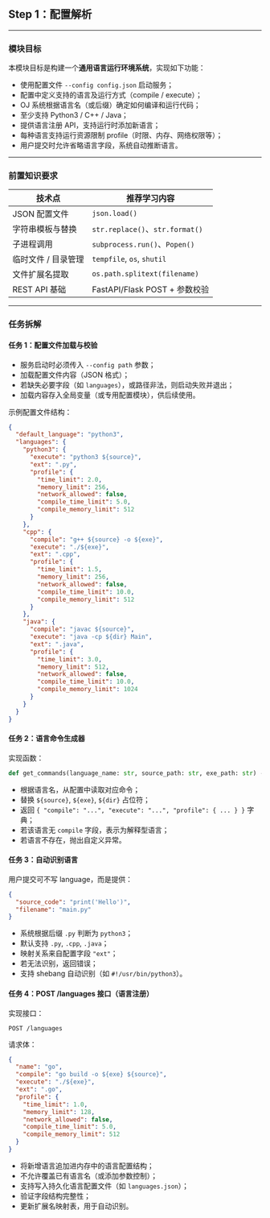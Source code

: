 ## Step 1：配置解析

---

### 模块目标

本模块目标是构建一个**通用语言运行环境系统**，实现如下功能：

* 使用配置文件 `--config config.json` 启动服务；
* 配置中定义支持的语言及运行方式（compile / execute）；
* OJ 系统根据语言名（或后缀）确定如何编译和运行代码；
* 至少支持 Python3 / C++ / Java；
* 提供语言注册 API，支持运行时添加新语言；
* 每种语言支持运行资源限制 profile（时限、内存、网络权限等）；
* 用户提交时允许省略语言字段，系统自动推断语言。

---

### 前置知识要求

| 技术点         | 推荐学习内容                         |
| ----------- | ------------------------------ |
| JSON 配置文件   | `json.load()`                  |
| 字符串模板与替换    | `str.replace()`、`str.format()` |
| 子进程调用       | `subprocess.run()`、`Popen()`   |
| 临时文件 / 目录管理 | `tempfile`, `os`, `shutil`     |
| 文件扩展名提取     | `os.path.splitext(filename)`   |
| REST API 基础 | FastAPI/Flask POST + 参数校验      |

---

### 任务拆解

#### 任务 1：配置文件加载与校验

* 服务启动时必须传入 `--config path` 参数；
* 加载配置文件内容（JSON 格式）；
* 若缺失必要字段（如 `languages`），或路径非法，则启动失败并退出；
* 加载内容存入全局变量（或专用配置模块），供后续使用。

示例配置文件结构：

```json
{
  "default_language": "python3",
  "languages": {
    "python3": {
      "execute": "python3 ${source}",
      "ext": ".py",
      "profile": {
        "time_limit": 2.0,
        "memory_limit": 256,
        "network_allowed": false,
        "compile_time_limit": 5.0,
        "compile_memory_limit": 512
      }
    },
    "cpp": {
      "compile": "g++ ${source} -o ${exe}",
      "execute": "./${exe}",
      "ext": ".cpp",
      "profile": {
        "time_limit": 1.5,
        "memory_limit": 256,
        "network_allowed": false,
        "compile_time_limit": 10.0,
        "compile_memory_limit": 512
      }
    },
    "java": {
      "compile": "javac ${source}",
      "execute": "java -cp ${dir} Main",
      "ext": ".java",
      "profile": {
        "time_limit": 3.0,
        "memory_limit": 512,
        "network_allowed": false,
        "compile_time_limit": 10.0,
        "compile_memory_limit": 1024
      }
    }
  }
}
```

#### 任务 2：语言命令生成器

实现函数：

```python
def get_commands(language_name: str, source_path: str, exe_path: str) -> dict
```

* 根据语言名，从配置中读取对应命令；
* 替换 `${source}`, `${exe}`, `${dir}` 占位符；
* 返回 `{ "compile": "...", "execute": "...", "profile": { ... } }` 字典；
* 若该语言无 `compile` 字段，表示为解释型语言；
* 若语言不存在，抛出自定义异常。

#### 任务 3：自动识别语言

用户提交可不写 language，而是提供：

```json
{
  "source_code": "print('Hello')",
  "filename": "main.py"
}
```

* 系统根据后缀 `.py` 判断为 `python3`；
* 默认支持 `.py`, `.cpp`, `.java`；
* 映射关系来自配置字段 `"ext"`；
* 若无法识别，返回错误；
* 支持 shebang 自动识别（如 `#!/usr/bin/python3`）。

#### 任务 4：POST /languages 接口（语言注册）

实现接口：

```http
POST /languages
```

请求体：

```json
{
  "name": "go",
  "compile": "go build -o ${exe} ${source}",
  "execute": "./${exe}",
  "ext": ".go",
  "profile": {
    "time_limit": 1.0,
    "memory_limit": 128,
    "network_allowed": false,
    "compile_time_limit": 5.0,
    "compile_memory_limit": 512
  }
}
```

* 将新增语言追加进内存中的语言配置结构；
* 不允许覆盖已有语言名（或添加参数控制）；
* 支持写入持久化语言配置文件（如 `languages.json`）；
* 验证字段结构完整性；
* 更新扩展名映射表，用于自动识别。